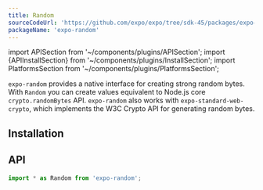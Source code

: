 ```yaml
---
title: Random
sourceCodeUrl: 'https://github.com/expo/expo/tree/sdk-45/packages/expo-random'
packageName: 'expo-random'
---
```


import APISection from '~/components/plugins/APISection';
import {APIInstallSection} from '~/components/plugins/InstallSection';
import PlatformsSection from '~/components/plugins/PlatformsSection';

`expo-random` provides a native interface for creating strong random bytes. With `Random` you can create values equivalent to Node.js core `crypto.randomBytes` API. `expo-random` also works with `expo-standard-web-crypto`, which implements the W3C Crypto API for generating random bytes.

<PlatformsSection android emulator ios simulator web />

## Installation

<APIInstallSection />

## API

```js
import * as Random from 'expo-random';
```

<APISection packageName="expo-random" apiName="Random" />
